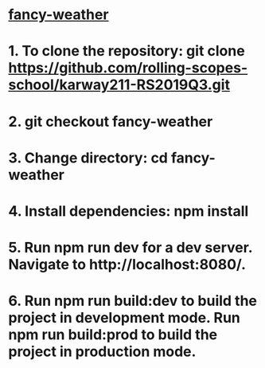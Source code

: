 # [fancy-weather](https://karway211.github.io/fancy-weather)

# 1. To clone the repository: git clone https://github.com/rolling-scopes-school/karway211-RS2019Q3.git

# 2. git checkout fancy-weather

# 3. Change directory: cd fancy-weather

# 4. Install dependencies: npm install

# 5. Run npm run dev for a dev server. Navigate to http://localhost:8080/.

# 6. Run npm run build:dev to build the project in development mode. Run npm run build:prod to build the project in production mode.

